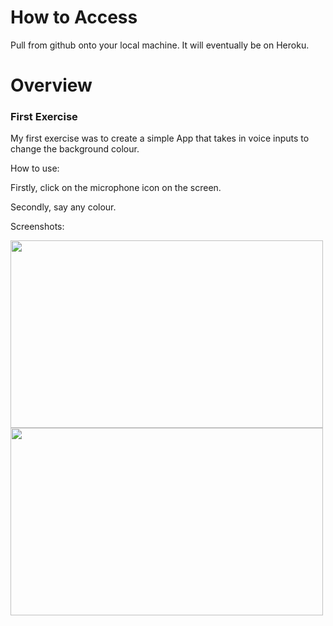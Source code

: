 # How to Access
Pull from github onto your local machine. It will eventually be on Heroku.


# Overview

### First Exercise

My first exercise was to create a simple App that takes in voice inputs to change the background colour.

How to use:

Firstly, click on the microphone icon on the screen.

Secondly, say any colour.

Screenshots:

<img src="https://user-images.githubusercontent.com/55267689/166200348-a175feae-6f81-4064-9fed-b5bd718238d1.png" width="500" height="300">
<img src="https://user-images.githubusercontent.com/55267689/166200474-bf6edce1-ac17-42d5-8098-7cc33a353832.png" width="500" height="300">


